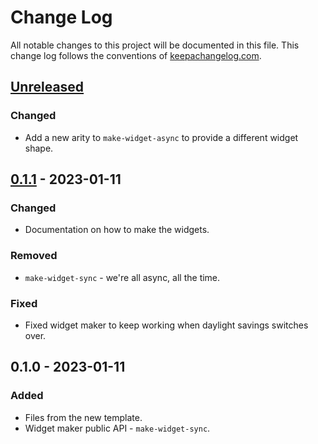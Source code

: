 # Change Log
All notable changes to this project will be documented in this file. This change log follows the conventions of [keepachangelog.com](http://keepachangelog.com/).

## [Unreleased]
### Changed
- Add a new arity to `make-widget-async` to provide a different widget shape.

## [0.1.1] - 2023-01-11
### Changed
- Documentation on how to make the widgets.

### Removed
- `make-widget-sync` - we're all async, all the time.

### Fixed
- Fixed widget maker to keep working when daylight savings switches over.

## 0.1.0 - 2023-01-11
### Added
- Files from the new template.
- Widget maker public API - `make-widget-sync`.

[Unreleased]: https://github.com/your-name/codewars/compare/0.1.1...HEAD
[0.1.1]: https://github.com/your-name/codewars/compare/0.1.0...0.1.1
